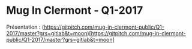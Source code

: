 # Mug In Clermont - Q1-2017

Présentation : (https://gitpitch.com/mug-in-clermont-public/Q1-2017/master?grs=gitlab&t=moon)[https://gitpitch.com/mug-in-clermont-public/Q1-2017/master?grs=gitlab&t=moon]